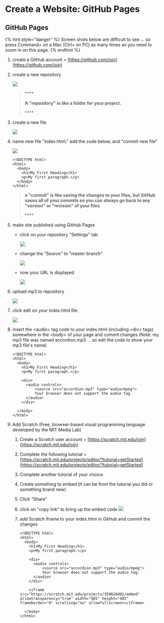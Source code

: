 # Create a Website: GitHub Pages

## **GitHub Pages**

{% hint style="danger" %}
Screen shots below are difficult to see ... so press Command+ on a Mac \(Ctrl+ on PC\) as many times as you need to zoom in on this page.
{% endhint %}

1. create a GitHub account = [https://github.com/join](https://github.com/join)
2. create a new repository

   ![](../../.gitbook/assets/screen-shot-2020-01-15-at-3.48.52-pm.png) 

   > \*\*\*\*
   >
   > **A "repository" is like a folder for your project.**
   >
   > \*\*\*\*

3. create a new file

   ![](../../.gitbook/assets/screen-shot-2020-01-15-at-3.50.28-pm.png) 

4. name new file "index.html," add the code below, and "commit new file"

   ![](../../.gitbook/assets/index.png) 

   ```text
   <!DOCTYPE html>
   <html>
     <body>
       <h1>My First Heading</h1>
       <p>My first paragraph.</p>
     </body>
   </html>
   ```

   > **a "commit" is like saving the changes to your files, but GitHub saves all of your commits so you can always go back to any "version" or "revision" of your files**
   >
   > \*\*\*\*

5. make site published using GitHub Pages
   * click on your repository "Settings" tab

     ![](../../.gitbook/assets/screen-shot-2020-01-15-at-3.52.11-pm.png) 

   * change the "Source" to "master branch"

     ![](../../.gitbook/assets/screen-shot-2020-01-15-at-3.52.24-pm.png) 

   * now your URL is displayed

     ![](../../.gitbook/assets/screen-shot-2020-01-15-at-3.53.04-pm.png) 
6. upload mp3 to repository

   ![](../../.gitbook/assets/screen-shot-2020-01-15-at-4.02.24-pm.png) 

7. click edit on your index.html file

   ![](../../.gitbook/assets/screen-shot-2020-01-15-at-3.53.31-pm%20%281%29.png) 

8. insert the &lt;audio&gt; tag code to your index.html \(including &lt;div&gt; tags\) somewhere in the &lt;body&gt; of your page and commit changes \(Note: my mp3 file was named accordion.mp3 ... so edit the code to show your mp3 file's name\)

   ```
   <!DOCTYPE html>
   <html>
     <body>
       <h1>My First Heading</h1>
       <p>My first paragraph.</p>
    
       <div>
         <audio controls>
             <source src="accordion.mp3" type="audio/mpeg">
             Your browser does not support the audio tag.
         </audio>
       </div>
    
     </body>
   </html>
   ```

9. Add Scratch \(Free, browser-based visual programming language developed by the MIT Media Lab\)
   1. Create a Scratch user account = [https://scratch.mit.edu/join](https://scratch.mit.edu/join)
   2. Complete the following tutorial = [https://scratch.mit.edu/projects/editor/?tutorial=getStarted](https://scratch.mit.edu/projects/editor/?tutorial=getStarted)
   3. Complete another tutorial of your choice.
   4. Create something to embed \(it can be from the tutorial you did or something brand new\)
   5. Click "Share"
   6. click on "copy link" to bring up the embed code ![](../../.gitbook/assets/screen-shot-2020-01-15-at-12.14.17-pm.png) 
   7. add Scratch iframe to your index.html in GitHub and commit the changes

      ```
      <!DOCTYPE html>
      <html>
        <body>
          <h1>My First Heading</h1>
          <p>My first paragraph.</p>
    
          <div>
            <audio controls>
                <source src="accordion.mp3" type="audio/mpeg">
                Your browser does not support the audio tag.
            </audio>
          </div>
    
          <iframe src="https://scratch.mit.edu/projects/359828492/embed" allowtransparency="true" width="485" height="402" frameborder="0" scrolling="no" allowfullscreen></iframe>
    
        </body>
      </html>
      ```

